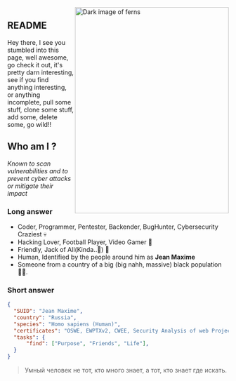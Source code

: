 

<img align="right" src="[https://avatars.githubusercontent.com/u/88427686?v=4](https://avatars.githubusercontent.com/u/88427686?v=4)" alt="Dark image of ferns" width=350px height=470px />

## README
Hey there, I see you stumbled into this page, well awesome, go check it out, it's pretty darn interesting, see if you find anything interesting, or anything incomplete, pull some stuff, clone some stuff, add some, delete some, go wild!!

## Who am I ?
*Known to scan vulnerabilities and to prevent cyber attacks or mitigate their impact*
### Long answer
- Coder, Programmer, Pentester, Backender, BugHunter, Cybersecurity Craziest 💀
- Hacking Lover, Football Player, Video Gamer 👾
- Friendly, Jack of All(Kinda..🥸) 🦕
- Human, Identified by the people around him as **Jean Maxime**
- Someone from a country of a big (big nahh, massive) black population 👨🏾.
  
### Short answer
```json
{
  "SUID": "Jean Maxime",
  "country": "Russia",
  "species": "Homo sapiens (Human)",
  "certificates": "OSWE, EWPTXv2, CWEE, Security Analysis of web Projects by mail.ru",
  "tasks": {
      "find": ["Purpose", "Friends", "Life"],
  }
}
```

> Умный человек не тот, кто много знает, а тот, кто знает где искать.
